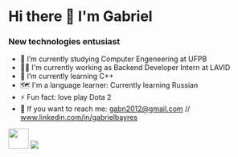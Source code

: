 <h1> Hi there 👋 I'm Gabriel</h1>

<h3>New technologies entusiast</h3>

- 🔭 I’m currently studying  Computer Engeneering at UFPB
- 👨‍💻 I'm currently working as Backend Developer Intern at LAVID
- 🌱 I’m currently learning C++
- 🗺️ I'm a language learner: Currently learning Russian
- ⚡ Fun fact: love play Dota 2
- 📨 If you want to reach me: gabn2012@gmail.com // www.linkedin.com/in/gabrielbayres

<img src="https://cdn.jsdelivr.net/gh/devicons/devicon@latest/icons/cplusplus/cplusplus-original.svg" width=40 height=40 /> <img src="https://cdn.jsdelivr.net/gh/devicons/devicon@latest/icons/java/java-original.svg" />

